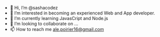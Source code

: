 - 👋 Hi, I’m @sashacodez
- 👀 I’m interested in becoming an experienced Web and App developer.
- 🌱 I’m currently learning JavasCript and Node.js
- 💞️ I’m looking to collaborate on ...
- 📫 How to reach me ale.poirier16@gmail.com

<!---
sashacodez/sashacodez is a ✨ special ✨ repository because its `README.md` (this file) appears on your GitHub profile.
You can click the Preview link to take a look at your changes.
--->
